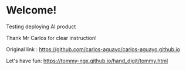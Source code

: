 # Welcome!

Testing deploying AI product

Thank Mr Carlos for clear instruction!

Original link : https://github.com/carlos-aguayo/carlos-aguayo.github.io

Let's have fun: https://tommy-ngx.github.io/hand_digit/tommy.html
